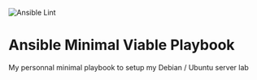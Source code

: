 ![Ansible Lint](https://github.com/karlesnine/k9-ansible-mvp/workflows/Ansible%20Lint/badge.svg)

# Ansible Minimal Viable Playbook

My personnal minimal playbook to setup my Debian / Ubuntu server lab
